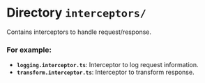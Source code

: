 # Directory `interceptors/`

Contains interceptors to handle request/response.

### For example:

- **`logging.interceptor.ts`**: Interceptor to log request information.
- **`transform.interceptor.ts`**: Interceptor to transform response.
